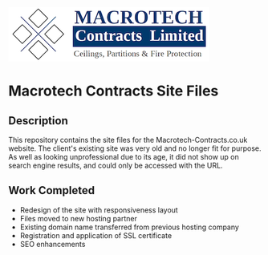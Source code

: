 ![Macrotech Logo](./images/site-decorations/macrotech-logo.png)

# Macrotech Contracts Site Files

## Description
This repository contains the site files for the Macrotech-Contracts.co.uk website. The client's existing site was very old and no longer fit for purpose. As well as looking unprofessional due to its age, it did not show up on search engine results, and could only be accessed with the URL. 

## Work Completed
* Redesign of the site with responsiveness layout
* Files moved to new hosting partner
* Existing domain name transferred from previous hosting company
* Registration and application of SSL certificate
* SEO enhancements